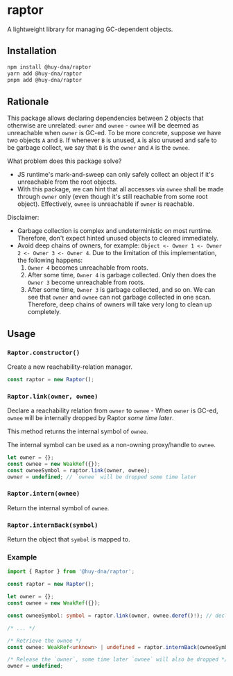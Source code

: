 # raptor

A lightweight library for managing GC-dependent objects.

## Installation

```bash
npm install @huy-dna/raptor
yarn add @huy-dna/raptor
pnpm add @huy-dna/raptor
```

## Rationale

This package allows declaring dependencies between 2 objects that otherwise are unrelated: `owner` and `ownee` - `ownee` will be deemed as unreachable when `owner` is GC-ed. To be more concrete, suppose we have two objects `A` and `B`. If whenever `B` is unused, `A` is also unused and safe to be garbage collect, we say that `B` is the `owner` and `A` is the `ownee`.

What problem does this package solve?
 * JS runtime's mark-and-sweep can only safely collect an object if it's unreachable from the root objects. 
 * With this package, we can hint that all accesses via `ownee` shall be made through `owner` only (even though it's still reachable from some root object). Effectively, `ownee` is unreachable if `owner` is reachable.

Disclaimer:
  * Garbage collection is complex and undeterministic on most runtime. Therefore, don't expect hinted unused objects to cleared immediately.
  * Avoid deep chains of owners, for example: `Object <- Owner 1 <- Owner 2 <- Owner 3 <- Owner 4`.
    Due to the limitation of this implementation, the following happens:
    1. `Owner 4` becomes unreachable from roots.
    2. After some time, `Owner 4` is garbage collected. Only then does the `Owner 3` become unreachable from roots.
    3. After some time, `Owner 3` is garbage collected, and so on.
    We can see that `owner` and `ownee` can not garbage collected in one scan. Therefore, deep chains of owners will take very long to clean up completely.

## Usage

### `Raptor.constructor()`

Create a new reachability-relation manager.

```typescript
const raptor = new Raptor();
```

### `Raptor.link(owner, ownee)`

Declare a reachability relation from `owner` to `ownee` - When `owner` is GC-ed, `ownee` will be internally dropped by Raptor *some time later*.

This method returns the internal symbol of `ownee`.

The internal symbol can be used as a non-owning proxy/handle to `ownee`.

```typescript
let owner = {};
const ownee = new WeakRef({});
const owneeSymbol = raptor.link(owner, ownee);
owner = undefined; // `ownee` will be dropped some time later
```

### `Raptor.intern(ownee)`

Return the internal symbol of `ownee`.

### `Raptor.internBack(symbol)`

Return the object that `symbol` is mapped to.


### Example

```typescript
import { Raptor } from '@huy-dna/raptor';

const raptor = new Raptor();

let owner = {};
const ownee = new WeakRef({});

const owneeSymbol: symbol = raptor.link(owner, ownee.deref()!); // declare a reachability relation from `owner` to `ownee`

/* ... */

/* Retrieve the ownee */
const ownee: WeakRef<unknown> | undefined = raptor.internBack(owneeSymbol);

/* Release the `owner`, some time later `ownee` will also be dropped */
owner = undefined;
```
